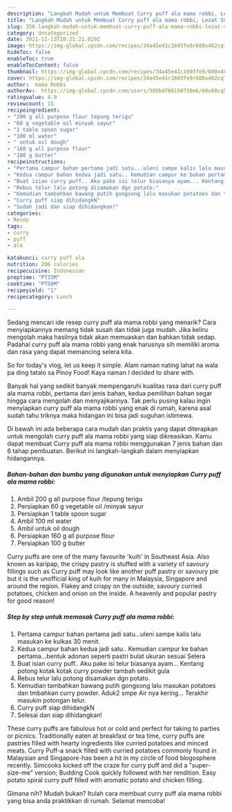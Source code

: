 ```yaml
---
description: "Langkah Mudah untuk Membuat Curry puff ala mama robbi, Lezat Sekali"
title: "Langkah Mudah untuk Membuat Curry puff ala mama robbi, Lezat Sekali"
slug: 356-langkah-mudah-untuk-membuat-curry-puff-ala-mama-robbi-lezat-sekali
category: Uncategorized
date: 2021-11-13T10:21:21.029Z
image: https://img-global.cpcdn.com/recipes/34a45e41c1603fe9/680x482cq70/curry-puff-ala-mama-robbi-foto-resep-utama.jpg
hideToc: false
enableToc: true
enableTocContent: false
thumbnail: https://img-global.cpcdn.com/recipes/34a45e41c1603fe9/680x482cq70/curry-puff-ala-mama-robbi-foto-resep-utama.jpg
cover: https://img-global.cpcdn.com/recipes/34a45e41c1603fe9/680x482cq70/curry-puff-ala-mama-robbi-foto-resep-utama.jpg
author:  mama Robbi
authorAv:  https://img-global.cpcdn.com/users/505bdf66156750e6/60x60cq50/avatar.jpg
ratingvalue: 4.9
reviewcount: 15
recipeingredient:
- "200 g all purpose flour tepung terigu"
- "60 g vegetable oil minyak sayur"
- "1 table spoon sugar"
- "100 ml water"
- " untuk oil dough"
- "160 g all purpose flour"
- "100 g butter"
recipeinstructions:
- "Pertama campur bahan pertama jadi satu...uleni sampe kalis lalu masukan ke kulkas 30 menit."
- "Kedua campur bahan kedua jadi satu.. Kemudian campur ke bahan pertama...bentuk adonan seperti pastri bulat ukuran sesuai Selera"
- "Buat isian curry puff.. Aku pake isi telur biasanya ayam... Kentang potong kotak kotak curry powder tambah sedikit gula"
- "Rebus telur lalu potong disamakan dgn potato."
- "Kemudian tambahkan bawang putih gongsong lalu masukan potatoes dan tmbahkan curry powder. Aduk2 smpe Air nya kering... Terakhir masukin potongan telur."
- "Curry puff siap dihidangkN"
- "Sudah jadi dan siap dihidangkan!"
categories:
- Resep
tags:
- curry
- puff
- ala

katakunci: curry puff ala 
nutrition: 206 calories
recipecuisine: Indonesian
preptime: "PT33M"
cooktime: "PT50M"
recipeyield: "1"
recipecategory: Lunch

---
```



Sedang mencari ide resep curry puff ala mama robbi yang menarik? Cara menyiapkannya memang tidak susah dan tidak juga mudah. Jika keliru mengolah maka hasilnya tidak akan memuaskan dan bahkan tidak sedap. Padahal curry puff ala mama robbi yang enak harusnya sih memiliki aroma dan rasa yang dapat memancing selera kita.


So for today&#39;s vlog, let us keep it simple. Alam naman nating lahat na wala pa ding tatalo sa Pinoy Food! Kaya naman I decided to share with.

Banyak hal yang sedikit banyak mempengaruhi kualitas rasa dari curry puff ala mama robbi, pertama dari jenis bahan, kedua pemilihan bahan segar hingga cara mengolah dan menyajikannya. Tak perlu pusing kalau ingin menyiapkan curry puff ala mama robbi yang enak di rumah, karena asal sudah tahu triknya maka hidangan ini bisa jadi suguhan istimewa.


Di bawah ini ada beberapa cara mudah dan praktis yang dapat diterapkan untuk mengolah curry puff ala mama robbi yang siap dikreasikan. Kamu dapat membuat Curry puff ala mama robbi menggunakan 7 jenis bahan dan 6 tahap pembuatan. Berikut ini langkah-langkah dalam menyiapkan hidangannya.

<!--inarticleads1-->

##### Bahan-bahan dan bumbu yang digunakan untuk menyiapkan Curry puff ala mama robbi:

1. Ambil 200 g all purpose flour /tepung terigu
1. Persiapkan 60 g vegetable oil /minyak sayur
1. Persiapkan 1 table spoon sugar
1. Ambil 100 ml water
1. Ambil  untuk oil dough
1. Persiapkan 160 g all purpose flour
1. Persiapkan 100 g butter


Curry puffs are one of the many favourite &#39;kuih&#39; in Southeast Asia. Also known as karipap, the crispy pastry is stuffed with a variety of savoury fillings such as Curry puff may look like another puff pastry or savoury pie but it is the unofficial king of kuih for many in Malaysia, Singapore and around the region. Flakey and crispy on the outside, savoury curried potatoes, chicken and onion on the inside. A heavenly and popular pastry for good reason! 

<!--inarticleads2-->

##### Step by step untuk memasak Curry puff ala mama robbi:

1. Pertama campur bahan pertama jadi satu...uleni sampe kalis lalu masukan ke kulkas 30 menit.
1. Kedua campur bahan kedua jadi satu.. Kemudian campur ke bahan pertama...bentuk adonan seperti pastri bulat ukuran sesuai Selera
1. Buat isian curry puff.. Aku pake isi telur biasanya ayam... Kentang potong kotak kotak curry powder tambah sedikit gula
1. Rebus telur lalu potong disamakan dgn potato.
1. Kemudian tambahkan bawang putih gongsong lalu masukan potatoes dan tmbahkan curry powder. Aduk2 smpe Air nya kering... Terakhir masukin potongan telur.
1. Curry puff siap dihidangkN
1. Selesai dan siap dihidangkan!

These curry puffs are fabulous hot or cold and perfect for taking to parties or picnics. Traditionally eaten at breakfast or tea time, curry puffs are pastries filled with hearty ingredients like curried potatoes and minced meats. Curry Puff-a snack filled with curried potatoes commonly found in Malaysian and Singapore-has been a hit in my circle of food blogosphere recently. Simcooks kicked off the craze for curry puff and did a &#34;super-size-me&#34; version; Budding Cook quickly followed with her rendition. Easy potato spiral curry puff filled with aromatic potato and chicken filling. 

Gimana nih? Mudah bukan? Itulah cara membuat curry puff ala mama robbi yang bisa anda praktikkan di rumah. Selamat mencoba!
